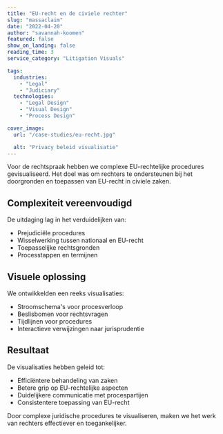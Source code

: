 ```yaml
---
title: "EU-recht en de civiele rechter"
slug: "massaclaim"
date: "2022-04-20"
author: "savannah-koomen"
featured: false
show_on_landing: false
reading_time: 3
service_category: "Litigation Visuals"

tags:
  industries:
    - "Legal"
    - "Judiciary"
  technologies:
    - "Legal Design"
    - "Visual Design"
    - "Process Design"

cover_image:
  url: "/case-studies/eu-recht.jpg"

  alt: "Privacy beleid visualisatie"
---
```


Voor de rechtspraak hebben we complexe EU-rechtelijke procedures gevisualiseerd. Het doel was om rechters te ondersteunen bij het doorgronden en toepassen van EU-recht in civiele zaken.

## Complexiteit vereenvoudigd

De uitdaging lag in het verduidelijken van:

- Prejudiciële procedures
- Wisselwerking tussen nationaal en EU-recht
- Toepasselijke rechtsgronden
- Processtappen en termijnen

## Visuele oplossing

We ontwikkelden een reeks visualisaties:

- Stroomschema's voor procesverloop
- Beslisbomen voor rechtsvragen
- Tijdlijnen voor procedures
- Interactieve verwijzingen naar jurisprudentie

## Resultaat

De visualisaties hebben geleid tot:

- Efficiëntere behandeling van zaken
- Betere grip op EU-rechtelijke aspecten
- Duidelijkere communicatie met procespartijen
- Consistentere toepassing van EU-recht

Door complexe juridische procedures te visualiseren, maken we het werk van rechters effectiever en toegankelijker.
